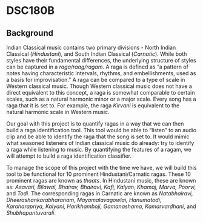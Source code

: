 # DSC180B

## Background
Indian Classical music contains two primary divisions - North Indian Classical (_Hindustani_), and South Indian Classical (_Carnatic_). While both styles have their fundamental differences, the underlying structure of styles can be captured in a _raga/raag/ragam_. A raga is defined as “a pattern of notes having characteristic intervals, rhythms, and embellishments, used as a basis for improvisation.” A raga can be compared to a type of scale in Western classical music. Though Western classical music does not have a direct equivalent to this concept, a raga is somewhat comparable to certain scales, such as a natural harmonic minor or a major scale. Every song has a raga that it is set to. For example, the raga _Kirvani_ is equivalent to the natural harmonic scale in Western music.

Our goal with this project is to quantify ragas in a way that we can then build a raga identification tool. This tool would be able to “listen” to an audio clip and be able to identify the raga that the song is set to. It would mimic what seasoned listeners of Indian classical music do already: try to identify a raga while listening to music. By quantifying the features of a ragam, we will attempt to build a raga identification classifier. 

To manage the scope of this project with the time we have, we will build this tool to be functional for 10 prominent Hindustani/Carnatic ragas. These 10 prominent ragas are known as _thaats_. In Hindustani music, these are known as: _Asavari, Bilawal, Bhairav, Bhairavi, Kafi, Kalyan, Khamaj, Marva, Poorvi,_ and _Todi_. The corresponding ragas in Carnatic are known as _Natabhairavi, Dheerashankarabharanam, Mayamalavagowlai, Hanumatodi, Karaharapriya, Kalyani, Harikhamboji, Gamanashama, Kamarvardhani_, and _Shubhapantuvarali_. 